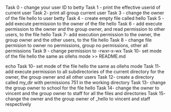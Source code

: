 Task 0 - change your user ID to betty
Task 1 - print the effective userid of current user
Task 2- print all group current user
Task 3 - change the owner of the file hello to user betty
Task 4 - create empty file called hello
Task 5 - add execute permission to the owner of the file hello
Task 6 - add execute permission to the owner and the group owner, and read permission to other users, to the file hello
Task 7- add execution permission to the owner, the group owner and the other users, to the file hello
Task 8 - change file permision to owner no permissions, group no permissions, other all permissions
Task 9 - change permission to -rwxr-x-wx
Task 10- set mode of the file hello the same as ollehs mode >> README.md



echo Task 10- set mode of the file hello the same as ollehs mode
Task 11- add execute permission to all subdirectories of the current directory for the owner, the group owner and all other users
Task 12- create a directory called my_dir with permissions 751 in the working directory
Task 13- change the group owner to school for the file hello
Task 14- change the owner to vincent and the group owner to staff for all the files and directories 
Task 15- change the owner and the group owner of _hello to vincent and staff respectively
